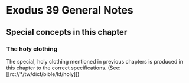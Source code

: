# Exodus 39 General Notes
## Special concepts in this chapter

### The holy clothing
The special, holy clothing mentioned in previous chapters is produced in this chapter to the correct specifications. (See: [[rc://*/tw/dict/bible/kt/holy]])